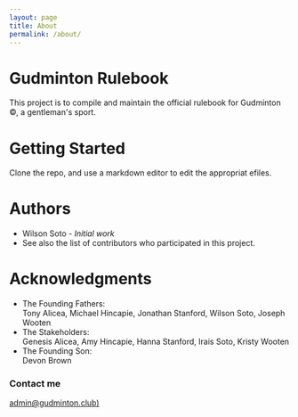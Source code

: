 ```yaml
---
layout: page
title: About
permalink: /about/
---
```


# Gudminton Rulebook
This project is to compile and maintain the official rulebook for Gudminton ©, a gentleman's sport.

# Getting Started
Clone the repo, and use a markdown editor to edit the appropriat efiles.

# Authors
- Wilson Soto - *Initial work*
- See also the list of contributors who participated in this project.

# Acknowledgments
- The Founding Fathers: 
 \
  Tony Alicea, Michael Hincapie, Jonathan Stanford, Wilson Soto, Joseph Wooten
- The Stakeholders:
 \
  Genesis Alicea, Amy Hincapie, Hanna Stanford, Irais Soto, Kristy Wooten
- The Founding Son:
 \
  Devon Brown

### Contact me

[admin@gudminton.club)](mailto:admin@gudminton.club)